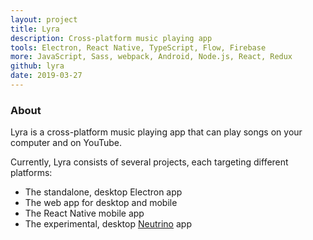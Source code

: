 ```yaml
---
layout: project
title: Lyra
description: Cross-platform music playing app
tools: Electron, React Native, TypeScript, Flow, Firebase
more: JavaScript, Sass, webpack, Android, Node.js, React, Redux
github: lyra
date: 2019-03-27
---
```


### About

Lyra is a cross-platform music playing app that can play songs on your computer and on YouTube.

Currently, Lyra consists of several projects, each targeting different platforms:

- The standalone, desktop Electron app
- The web app for desktop and mobile
- The React Native mobile app
- The experimental, desktop [Neutrino](/project/neutrino) app
